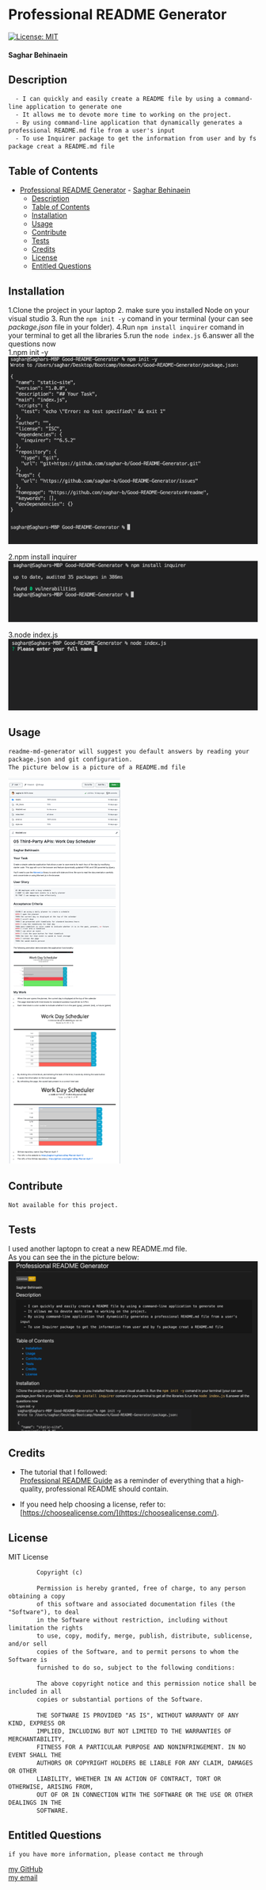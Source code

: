 
#  Professional README Generator 

[![License: MIT](https://img.shields.io/badge/License-MIT-yellow.svg)](https://opensource.org/licenses/MIT)  
    
####  Saghar Behinaein
    
## Description
    
      - I can quickly and easily create a README file by using a command-line application to generate one
      - It allows me to devote more time to working on the project.
      - By using command-line application that dynamically generates a professional README.md file from a user's input
      - To use Inquirer package to get the information from user and by fs package creat a README.md file
    
    
## Table of Contents 
    
- [Professional README Generator](#professional-readme-generator)
      - [Saghar Behinaein](#saghar-behinaein)
  - [Description](#description)
  - [Table of Contents](#table-of-contents)
  - [Installation](#installation)
  - [Usage](#usage)
  - [Contribute](#contribute)
  - [Tests](#tests)
  - [Credits](#credits)
  - [License](#license)
  - [Entitled Questions](#entitled-questions)

    
## Installation
1.Clone the project in your laptop  2. make sure you installed Node on your visual studio 3. Run the `npm init -y` comand in your terminal (your can see _package.json_ file in your folder). 4.Run `npm install inquirer` comand in your terminal to get all the libraries 5.run the `node index.js` 6.answer all the questions now   
1.npm init -y  
![1.](./assets/images/1.png) 

2.npm install inquirer   
![2.](./assets/images/2.png)  

3.node index.js
![3.](./assets/images/3.png)  

## Usage
    readme-md-generator will suggest you default answers by reading your package.json and git configuration.  
    The picture below is a picture of a README.md file  
![usage](./assets/images/usageSample.png)

## Contribute
    Not available for this project.

     
## Tests
I used another laptopn to creat a new README.md file.  
As you can see the in the picture below:   
![test](./assets/images/test.png)


## Credits
* The tutorial that I followed:  
    [Professional README Guide](https://coding-boot-camp.github.io/full-stack/github/professional-readme-guide)
    as a reminder of everything that a high-quality, professional README should contain.

* If you need help choosing a license, 
    refer to: [https://choosealicense.com/](https://choosealicense.com/).

## License
MIT License
      
            Copyright (c) 
            
            Permission is hereby granted, free of charge, to any person obtaining a copy
            of this software and associated documentation files (the "Software"), to deal
            in the Software without restriction, including without limitation the rights
            to use, copy, modify, merge, publish, distribute, sublicense, and/or sell
            copies of the Software, and to permit persons to whom the Software is
            furnished to do so, subject to the following conditions:
            
            The above copyright notice and this permission notice shall be included in all
            copies or substantial portions of the Software.
            
            THE SOFTWARE IS PROVIDED "AS IS", WITHOUT WARRANTY OF ANY KIND, EXPRESS OR
            IMPLIED, INCLUDING BUT NOT LIMITED TO THE WARRANTIES OF MERCHANTABILITY,
            FITNESS FOR A PARTICULAR PURPOSE AND NONINFRINGEMENT. IN NO EVENT SHALL THE
            AUTHORS OR COPYRIGHT HOLDERS BE LIABLE FOR ANY CLAIM, DAMAGES OR OTHER
            LIABILITY, WHETHER IN AN ACTION OF CONTRACT, TORT OR OTHERWISE, ARISING FROM,
            OUT OF OR IN CONNECTION WITH THE SOFTWARE OR THE USE OR OTHER DEALINGS IN THE
            SOFTWARE.

## Entitled Questions
    if you have more information, please contact me through  
     
[my GitHub ](https://github.com/saghar-b)  
[my email ](behinaeen.saghar@gmail.com)  
        